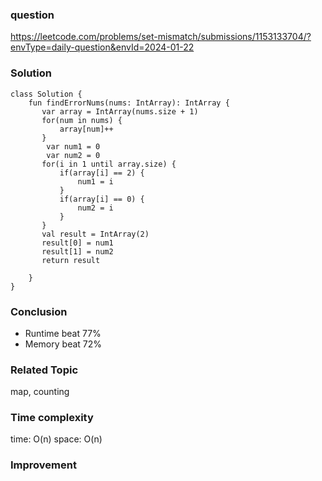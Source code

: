 ### question
https://leetcode.com/problems/set-mismatch/submissions/1153133704/?envType=daily-question&envId=2024-01-22

### Solution
```
class Solution {
    fun findErrorNums(nums: IntArray): IntArray {
       var array = IntArray(nums.size + 1)
       for(num in nums) {
           array[num]++
       }
        var num1 = 0
        var num2 = 0
       for(i in 1 until array.size) {
           if(array[i] == 2) {
               num1 = i
           }
           if(array[i] == 0) {
               num2 = i
           }
       }
       val result = IntArray(2)
       result[0] = num1
       result[1] = num2
       return result

    }
}
```
### Conclusion
- Runtime beat 77% 
- Memory beat 72%

### Related Topic
map, counting

### Time complexity
time: O(n)
space: O(n)

### Improvement